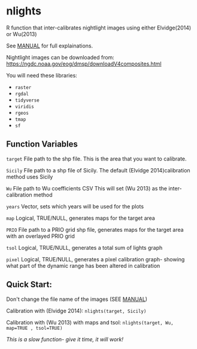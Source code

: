 # nlights

R function that inter-calibrates nightlight images using either Elvidge(2014) or Wu(2013)

See [MANUAL] for full explainations.

Nightlight images can be downloaded from: https://ngdc.noaa.gov/eog/dmsp/downloadV4composites.html

You will need these libraries:
 - `raster`
 - `rgdal`
 - `tidyverse`
 - `viridis`
 - `rgeos`
 - `tmap`
 - `sf`
 
## Function Variables

`target`     File path to the shp file. This is the area that you want to calibrate.

`Sicily`     File path to a shp file of Sicily. The default (Elvidge 2014)calibration method uses Sicily

`Wu`       File path to Wu coefficients CSV  This will set (Wu 2013) as the inter-calibration method

`years`     Vector, sets which years will be used for the plots

`map`       Logical, TRUE/NULL, generates maps for the target area

`PRIO`      File path to a PRIO grid shp file, generates maps for the target area with an overlayed PRIO grid

`tsol`      Logical, TRUE/NULL, generates a total sum of lights graph

`pixel`     Logical, TRUE/NULL, generates a pixel calibration graph- showing what part of the dynamic range has been altered in calibration


## Quick Start:
Don't change the file name of the images (SEE [MANUAL])

Calibration with (Elvidge 2014): `nlights(target, Sicily)`

Calibration with (Wu 2013) with maps and tsol: `nlights(target, Wu, map=TRUE , tsol=TRUE)`

*This is a slow function- give it time, it will work!*


[MANUAL]:https://github.com/lukemshepherd/nlights/blob/master/nlights_MANUAL.md
